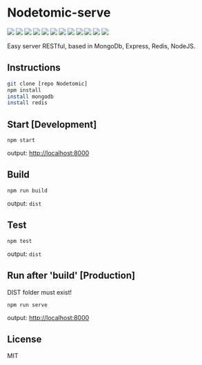 # Nodetomic-serve

![](http://solucionesit.ldtsynergy.com/-/Srvs015/MongoDB/file/view/mongodb.png/547250106/315x368/mongodb.png) ![](http://code.runnable.com/images/provider-icons/icon-express-alt.svg) ![](https://chris.lu/upload/images/redis.png) ![](http://oraclelinuxworld.com/wp-content/uploads/2016/01/NodeJS-Small-Blog-Feature-Image-.jpg) ![](http://www.themightycribb.com/wp-content/uploads/2016/08/gulpjs-logo.jpg) ![](https://cms-assets.tutsplus.com/uploads/users/16/posts/24511/preview_image/babel-1.png) ![](https://avatars0.githubusercontent.com/u/8770005?v=3&s=400) ![](http://bluebirdjs.com/img/logo.png) ![](https://nodemon.io/nodemon.svg) ![](https://pbs.twimg.com/profile_images/599259952574693376/DMrPoJtc.png) ![](http://www.erikasland.com/static/images/mongoose.png) ![](https://nr-platform.s3.amazonaws.com/uploads/platform/published_extension/branding_icon/300/PKpktytKH9.png)

Easy server RESTful, based in MongoDb, Express, Redis, NodeJS.

## Instructions

```bash
git clone [repo Nodetomic]
npm install
install mongodb
install redis
```

## Start [Development]

`npm start`

output: <http://localhost:8000>

## Build

`npm run build`

output: `dist`

## Test

`npm test`

output: `dist`

## Run after 'build' [Production]

DIST folder must exist!

`npm run serve`

output: <http://localhost:8000>

## License

MIT
